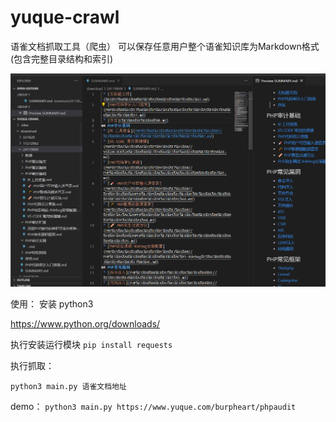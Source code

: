 # yuque-crawl
语雀文档抓取工具（爬虫） 可以保存任意用户整个语雀知识库为Markdown格式 (包含完整目录结构和索引) 

![](yuque-demo.png)


使用：
安装 python3

https://www.python.org/downloads/

执行安装运行模块
`pip install requests`

执行抓取：

`python3 main.py 语雀文档地址`

demo：
`python3 main.py https://www.yuque.com/burpheart/phpaudit`

